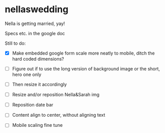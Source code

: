 # nellaswedding
Nella is getting married, yay!

Specs etc. in the google doc

Still to do:
- [x] Make embedded google form scale more neatly to mobile, ditch the hard coded dimensions?
- [ ] Figure out if to use the long version of background image or the short, hero one only
- [ ] Then resize it accordingly
- [ ] Resize and/or reposition Nella&Sarah img
- [ ] Reposition date bar
- [ ] Content align to center, without aligning text
- [ ] Mobile scaling fine tune


